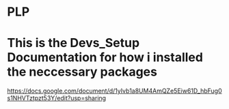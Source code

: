 # PLP

# This is the Devs_Setup Documentation for how i installed the neccessary packages 
https://docs.google.com/document/d/1yIvb1a8UM4AmQZe5Eiw61D_hbFug0s1NHVTztpzt53Y/edit?usp=sharing